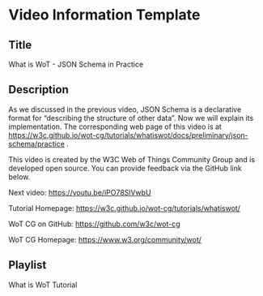 # Video Information Template

## Title

What is WoT - JSON Schema in Practice

## Description

As we discussed in the previous video, JSON Schema is a declarative format for “describing the structure of other data”. Now we will explain its implementation.
The corresponding web page of this video is at https://w3c.github.io/wot-cg/tutorials/whatiswot/docs/preliminary/json-schema/practice .

This video is created by the W3C Web of Things Community Group and is developed open source. You can provide feedback via the GitHub link below.

Next video: https://youtu.be/iPO78SlVwbU

Tutorial Homepage: https://w3c.github.io/wot-cg/tutorials/whatiswot/

WoT CG on GitHub: https://github.com/w3c/wot-cg 

WoT CG Homepage: https://www.w3.org/community/wot/

## Playlist

What is WoT Tutorial